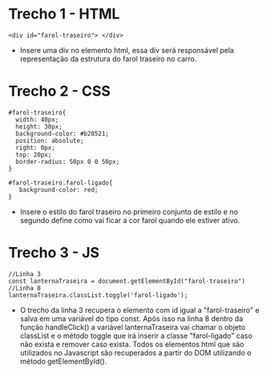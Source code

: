 # Trecho 1 - HTML

````
<div id="farol-traseiro"> </div>
````

* Insere uma div no elemento html, essa div será responsável pela representação da estrutura do farol traseiro no carro.

# Trecho 2 - CSS

````
#farol-traseiro{
  width: 40px;
  height: 30px;
  background-color: #b20521;
  position: absolute;
  right: 0px;
  top: 20px;
  border-radius: 50px 0 0 50px;
}

#farol-traseiro.farol-ligado{
   background-color: red;
}

````

* Insere o estilo do farol traseiro no primeiro conjunto de estilo e no segundo define como vai ficar a cor farol quando ele estiver ativo.

# Trecho 3 - JS

````
//Linha 3
const lanternaTraseira = document.getElementById("farol-traseiro") 
//Linha 8
lanternaTraseira.classList.toggle('farol-ligado');
````

* O trecho da linha 3 recupera o elemento com id igual a "farol-traseiro" e salva em uma variável do tipo const.
Após isso na linha 8 dentro da função handleClick() a variável lanternaTraseira vai chamar o objeto classList e o método toggle que irá  inserir a classe "farol-ligado" caso não exista e remover caso exista. Todos os elementos html que são utilizados no Javascript são recuperados a partir do DOM utilizando o método getElementById().

